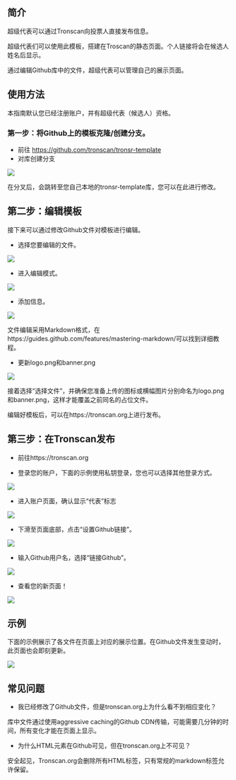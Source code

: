 ## 简介

超级代表可以通过Tronscan向投票人直接发布信息。

超级代表们可以使用此模板，搭建在Troscan的静态页面。个人链接将会在候选人姓名后显示。

通过编辑Github库中的文件，超级代表可以管理自己的展示页面。

## 使用方法

本指南默认您已经注册账户，并有超级代表（候选人）资格。

### 第一步：将Github上的模板克隆/创建分支。

* 前往 https://github.com/tronscan/tronsr-template
* 对库创建分支  

![](https://raw.githubusercontent.com/tronscan/docs/master/images/fork-repo.png)

在分叉后，会跳转至您自己本地的tronsr-template库，您可以在此进行修改。

## 第二步：编辑模板

接下来可以通过修改Github文件对模板进行编辑。

* 选择您要编辑的文件。  

![](https://raw.githubusercontent.com/tronscan/docs/master/images/github-open-file.png)

* 进入编辑模式。

![](https://raw.githubusercontent.com/tronscan/docs/master/images/github-edit-file.png)

* 添加信息。

![](https://raw.githubusercontent.com/tronscan/docs/master/images/edit-team-intro.png)

文件编辑采用Markdown格式，在https://guides.github.com/features/mastering-markdown/可以找到详细教程。

* 更新logo.png和banner.png
 
![](https://raw.githubusercontent.com/tronscan/docs/master/images/github-upload-files.png)  

接着选择“选择文件”，并确保您准备上传的图标或横幅图片分别命名为logo.png和banner.png，这样才能覆盖之前同名的占位文件。

编辑好模板后，可以在https://tronscan.org上进行发布。

## 第三步：在Tronscan发布

* 前往https://tronscan.org

* 登录您的账户，下面的示例使用私钥登录，您也可以选择其他登录方式。

![](https://raw.githubusercontent.com/tronscan/docs/master/images/login-with-private-key.png)

* 进入账户页面，确认显示“代表”标志 

![](https://raw.githubusercontent.com/tronscan/docs/master/images/open-account.png)

* 下滑至页面底部，点击“设置Github链接”。

![](https://raw.githubusercontent.com/tronscan/docs/master/images/set-github-link.png)

* 输入Github用户名，选择“链接Github”。
  
![](https://raw.githubusercontent.com/tronscan/docs/master/images/input-username.png)

* 查看您的新页面！

![](https://raw.githubusercontent.com/tronscan/docs/master/images/view-page.png)

## 示例

下面的示例展示了各文件在页面上对应的展示位置。在Github文件发生变动时，此页面也会即刻更新。

![](https://raw.githubusercontent.com/tronscan/docs/master/images/example-page.png)

## 常见问题

* 我已经修改了Github文件，但是tronscan.org上为什么看不到相应变化？  

库中文件通过使用aggressive caching的Github CDN传输，可能需要几分钟的时间，所有变化才能在页面上显示。

* 为什么HTML元素在Github可见，但在tronscan.org上不可见？

安全起见，Tronscan.org会删除所有HTML标签，只有常规的markdown标签允许保留。